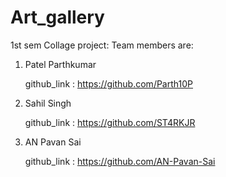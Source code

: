 # Art_gallery
1st sem Collage project:
Team members are:
1. Patel Parthkumar
    
    github_link : https://github.com/Parth10P
2. Sahil Singh
    
    github_link : https://github.com/ST4RKJR
3. AN Pavan Sai
   
    github_link : https://github.com/AN-Pavan-Sai
